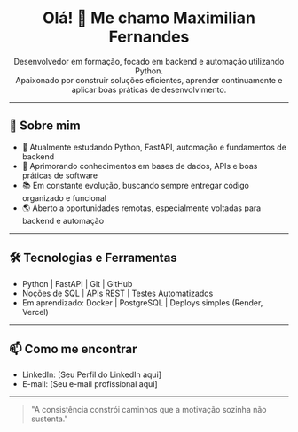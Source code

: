 <h1 align="center">Olá! 👋 Me chamo Maximilian Fernandes</h1>

<p align="center">
Desenvolvedor em formação, focado em backend e automação utilizando Python.<br>
Apaixonado por construir soluções eficientes, aprender continuamente e aplicar boas práticas de desenvolvimento.
</p>

---

## 🚀 Sobre mim

- 🎯 Atualmente estudando Python, FastAPI, automação e fundamentos de backend
- 🧠 Aprimorando conhecimentos em bases de dados, APIs e boas práticas de software
- 📚 Em constante evolução, buscando sempre entregar código organizado e funcional
- 🌎 Aberto a oportunidades remotas, especialmente voltadas para backend e automação

---

## 🛠️ Tecnologias e Ferramentas

- Python | FastAPI | Git | GitHub
- Noções de SQL | APIs REST | Testes Automatizados
- Em aprendizado: Docker | PostgreSQL | Deploys simples (Render, Vercel)

---

## 📫 Como me encontrar

- LinkedIn: [Seu Perfil do LinkedIn aqui]  
- E-mail: [Seu e-mail profissional aqui]

---

> "A consistência constrói caminhos que a motivação sozinha não sustenta."

